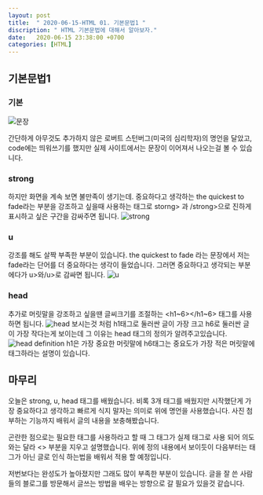```yaml
---
layout: post
title:  " 2020-06-15-HTML 01. 기본문법1 "
discription: " HTML 기본문법에 대해서 알아보자."
date:   2020-06-15 23:38:00 +0700
categories: [HTML]
---
```


## 기본문법1


### 기본

![문장](https://i.imgur.com/G2rc7gw.png)

간단하게 아무것도 추가하지 않은 로버트 스턴버그(미국의 심리학자)의 명언을 달았고, code에는 띄워쓰기를 했지만 실제 사이트에서는 문장이 이어져서 나오는걸 볼 수 있습니다.
 
### strong

하지만 화면을 계속 보면 불만족이 생기는데. 중요하다고 생각하는 the quickest to fade라는 부분을 강조하고 싶을때 사용하는 태그로 storng> 과 /strong>으로 진하게 표시하고 싶은 구간을 감싸주면 됩니다.
![strong](https://i.imgur.com/D1KIJfe.png)

### u   

강조를 해도 살짝 부족한 부분이 있습니다. the quickest to fade 라는 문장에서 저는 fade라는 단어를 더 중요하다는 생각이 들었습니다. 그러면 중요하다고 생각되는 부분에다가 u>와/u>로 감싸면 됩니다.
![u](https://i.imgur.com/JQF9dXq.png)

### head

추가로 머릿말을 강조하고 싶을땐 글씨크기를 조절하는 <h1~6></h1~6> 태그를 사용하면 됩니다.
![head](https://i.imgur.com/W5tgxVW.png)
보시는것 처럼  h1태그로 둘러싼 글이 가장 크고 h6로 둘러싼 글이 가장 작다는게 보이는데 그 이유는 head 태그의 정의가 알려주고있습니다. 
![head definition](https://i.imgur.com/bSYbzhO.png)
h1은 가장 중요한 머릿말에 h6태그는 중요도가 가장 적은 머릿말에 태그하라는 설명이 있습니다.


## 마무리
오늘은 strong, u, head 태그를 배웠습니다. 비록 3개 태그를 배웠지만 시작했단게 가장 중요하다고 생각하고 빠르게 식지 말자는 의미로 위에 명언을 사용했습니다. 사진 첨부하는 기능까지 배워서 글의 내용을 보충해봤습니다. 

곤란한 점으로는 필요한 태그를 사용하라고 할 때 그 태그가 실제 태그로 사용 되어 의도와는 달라 <> 부분을 지우고 설명했습니다. 위에 정의 내용에서 보이듯이 다음부터는 태그가 아닌 글로 인식 하는법을 배워서 적용 할 예정입니다.

저번보다는 완성도가 높아졌지만 그래도 많이 부족한 부분이 있습니다. 글을 잘 쓴 사람들의 블로그를 방문해서 글쓰는 방법을 배우는 방향으로 갈 필요가 있을것 같습니다.



